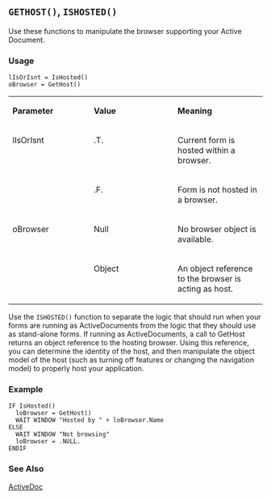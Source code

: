 ## `GETHOST()`, `ISHOSTED()`

Use these functions to manipulate the browser supporting your Active Document.

### Usage

```foxpro
lIsOrIsnt = IsHosted()
oBrowser = GetHost()
```
<table>
<tr>
  <td width="32%" valign="top">
  <p><b>Parameter</b></p>
  </td>
  <td width="23%" valign="top">
  <p><b>Value</b></p>
  </td>
  <td width="45%" valign="top">
  <p><b>Meaning</b></p>
  </td>
 </tr>
<tr>
  <td width="32%" rowspan="2" valign="top">
  <p>lIsOrIsnt</p>
  </td>
  <td width="23%" valign="top">
  <p>.T.</p>
  </td>
  <td width="45%" valign="top">
  <p>Current form is hosted within a browser.</p>
  </td>
 </tr>
<tr>
  <td width="33%" valign="top">
  <p>.F.</p>
  </td>
  <td width="67%" valign="top">
  <p>Form is not hosted in a browser.</p>
  </td>
 </tr>
<tr>
  <td width="32%" rowspan="2" valign="top">
  <p>oBrowser</p>
  </td>
  <td width="23%" valign="top">
  <p>Null</p>
  </td>
  <td width="45%" valign="top">
  <p>No browser object is available.</p>
  </td>
 </tr>
<tr>
  <td width="33%" valign="top">
  <p>Object</p>
  </td>
  <td width="67%" valign="top">
  <p>An object reference to the browser is acting as host.</p>
  </td>
 </tr>
</table>

Use the `ISHOSTED()` function to separate the logic that should run when your forms are running as ActiveDocuments from the logic that they should use as stand-alone forms. If running as ActiveDocuments, a call to GetHost returns an object reference to the hosting browser. Using this reference, you can determine the identity of the host, and then manipulate the object model of the host (such as turning off features or changing the navigation model) to properly host your application.

### Example

```foxpro
IF IsHosted()
  loBrowser = GetHost()
  WAIT WINDOW "Hosted by " + loBrowser.Name
ELSE
  WAIT WINDOW "Not browsing"
  loBrowser = .NULL.
ENDIF
```
### See Also

[ActiveDoc](s4g767.md)